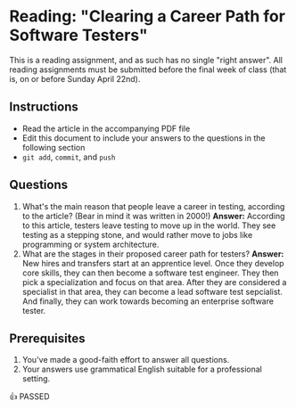 Reading: "Clearing a Career Path for Software Testers"
=====================================================

This is a reading assignment, and as such has no single "right answer". All reading assignments must be submitted before the final week of class (that is, on or before Sunday April 22nd).

Instructions
------------

* Read the article in the accompanying PDF file
* Edit this document to include your answers to the questions in the following section
* `git add`, `commit`, and `push`

Questions
---------

1. What's the main reason that people leave a career in testing, according to the article? (Bear in mind it was written in 2000!) **Answer:** According to this article, testers leave testing to move up in the world. They see testing as a stepping stone, and would rather move to jobs like programming or system architecture. 
1. What are the stages in their proposed career path for testers? **Answer:** New hires and transfers start at an apprentice level. Once they develop core skills, they can then become a software test engineer. They then pick a specialization and focus on that area. After they are considered a specialist in that area, they can become a lead software test sepcialist. And finally, they can work towards becoming an enterprise software tester. 

Prerequisites
-------------

1. You've made a good-faith effort to answer all questions.
1. Your answers use grammatical English suitable for a professional setting.

:+1: PASSED
